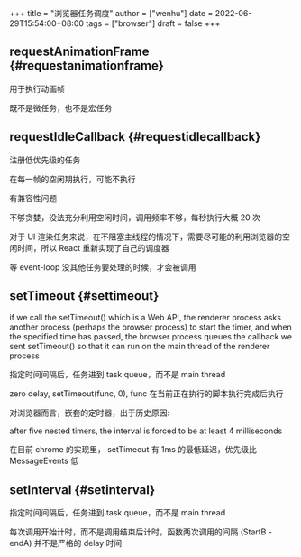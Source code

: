 +++
title = "浏览器任务调度"
author = ["wenhu"]
date = 2022-06-29T15:54:00+08:00
tags = ["browser"]
draft = false
+++

## requestAnimationFrame {#requestanimationframe}

用于执行动画帧

既不是微任务，也不是宏任务


## requestIdleCallback {#requestidlecallback}

注册低优先级的任务

在每一帧的空闲期执行，可能不执行

有兼容性问题

不够贪婪，没法充分利用空闲时间，调用频率不够，每秒执行大概 20 次

对于 UI 渲染任务来说，在不阻塞主线程的情况下，需要尽可能的利用浏览器的空闲时间，所以 React 重新实现了自己的调度器

等 event-loop 没其他任务要处理的时候，才会被调用


## setTimeout {#settimeout}

if we call the setTimeout() which is a Web API, the renderer process asks another process (perhaps the browser process) to start the timer, and when the specified time has passed, the browser process queues the callback we sent setTimeout() so that it can run on the main thread of the renderer process

指定时间间隔后，任务进到 task queue，而不是 main thread

zero delay, setTimeout(func, 0), func 在当前正在执行的脚本执行完成后执行

对浏览器而言，嵌套的定时器，出于历史原因:

after five nested timers, the interval is forced to be at least 4 milliseconds

在目前 chrome 的实现里， setTimeout 有 1ms 的最低延迟，优先级比 MessageEvents 低


## setInterval {#setinterval}

指定时间间隔后，任务进到 task queue，而不是 main thread

每次调用开始计时，而不是调用结束后计时，函数两次调用的间隔 (StartB - endA) 并不是严格的 delay 时间
